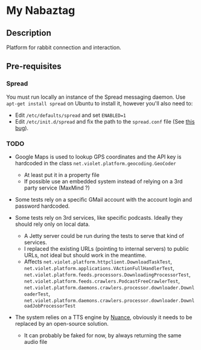 # My Nabaztag

## Description

Platform for rabbit connection and interaction.

## Pre-requisites

### Spread

You must run locally an instance of the Spread messaging daemon. Use `apt-get install spread` on Ubuntu to install it, however you'll also need to:
* Edit `/etc/defaults/spread` and set `ENABLED=1`
* Edit `/etc/init.d/spread` and fix the path to the `spread.conf` file (See [this bug](https://bugs.launchpad.net/ubuntu/+source/spread/+bug/191849)).

### TODO

* Google Maps is used to lookup GPS coordinates and the API key is hardcoded in the class `net.violet.platform.geocoding.GeoCoder`
  * At least put it in a property file
  * If possible use an embedded system instead of relying on a 3rd party service (MaxMind ?)

* Some tests rely on a specific GMail account with the account login and password hardcoded.

* Some tests rely on 3rd services, like specific podcasts. Ideally they should rely only on local data.
  * A Jetty server could be run during the tests to serve that kind of services.
  * I replaced the existing URLs (pointing to internal servers) to public URLs, not ideal but should work in the meantime.
  * Affects `net.violet.platform.httpclient.DownloadTaskTest`, `net.violet.platform.applications.VActionFullHandlerTest`, `net.violet.platform.feeds.processors.DownloadingProcessorTest`, `net.violet.platform.feeds.crawlers.PodcastFreeCrawlerTest`, `net.violet.platform.daemons.crawlers.processor.downloader.DownloaderTest`, `net.violet.platform.daemons.crawlers.processor.downloader.DownloadJobProcessorTest`

* The system relies on a TTS engine by [Nuance](http://www.nuance.com/), obviously it needs to be replaced by an open-source solution.
  * It can probably be faked for now, by always returning the same audio file
